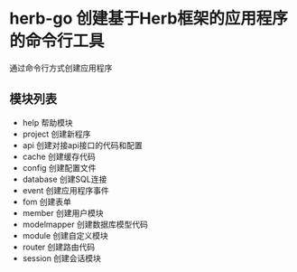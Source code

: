 # herb-go 创建基于Herb框架的应用程序的命令行工具

通过命令行方式创建应用程序

## 模块列表

  * help 帮助模块
  * project 创建新程序
  * api 创建对接api接口的代码和配置
  * cache 创建缓存代码
  * config 创建配置文件
  * database 创建SQL连接
  * event 创建应用程序事件
  * fom 创建表单
  * member 创建用户模块
  * modelmapper 创建数据库模型代码
  * module 创建自定义模块
  * router 创建路由代码
  * session 创建会话模块
  